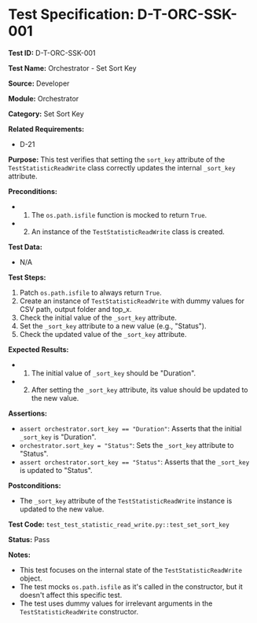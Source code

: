 # Test Specification: D-T-ORC-SSK-001

**Test ID:** D-T-ORC-SSK-001

**Test Name:** Orchestrator - Set Sort Key

**Source:** Developer

**Module:** Orchestrator

**Category:** Set Sort Key

**Related Requirements:**

*   D-21

**Purpose:**
This test verifies that setting the `sort_key` attribute of the `TestStatisticReadWrite` class correctly updates the internal `_sort_key` attribute.

**Preconditions:**

*   1) The `os.path.isfile` function is mocked to return `True`.
*   2) An instance of the `TestStatisticReadWrite` class is created.

**Test Data:**

*   N/A

**Test Steps:**

1.  Patch `os.path.isfile` to always return `True`.
2.  Create an instance of `TestStatisticReadWrite` with dummy values for CSV path, output folder and top_x.
3.  Check the initial value of the `_sort_key` attribute.
4.  Set the `_sort_key` attribute to a new value (e.g., "Status").
5.  Check the updated value of the `_sort_key` attribute.

**Expected Results:**

*   1) The initial value of `_sort_key` should be "Duration".
*   2) After setting the `_sort_key` attribute, its value should be updated to the new value.

**Assertions:**

*   `assert orchestrator.sort_key == "Duration"`: Asserts that the initial `_sort_key` is "Duration".
*   `orchestrator.sort_key = "Status"`: Sets the `_sort_key` attribute to "Status".
*   `assert orchestrator.sort_key == "Status"`: Asserts that the `_sort_key` is updated to "Status".

**Postconditions:**

*   The `_sort_key` attribute of the `TestStatisticReadWrite` instance is updated to the new value.

**Test Code:** `test_test_statistic_read_write.py::test_set_sort_key`

**Status:** Pass

**Notes:**

*   This test focuses on the internal state of the `TestStatisticReadWrite` object.
*   The test mocks `os.path.isfile` as it's called in the constructor, but it doesn't affect this specific test.
*   The test uses dummy values for irrelevant arguments in the `TestStatisticReadWrite` constructor.
